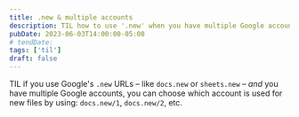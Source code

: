 ```yaml
---
title: .new & multiple accounts
description: TIL how to use '.new' when you have multiple Google accounts
pubDate: 2023-06-03T14:00:00-05:00
# tendDate:
tags: ['til']
draft: false
---
```


TIL if you use Google's `.new` URLs – like `docs.new` or `sheets.new` – *and* you have multiple Google accounts, you can choose which account is used for new files by using: `docs.new/1`, `docs.new/2`, etc.
